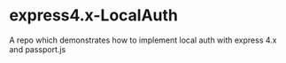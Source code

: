# express4.x-LocalAuth
A repo which demonstrates how to implement local auth with express 4.x and passport.js
